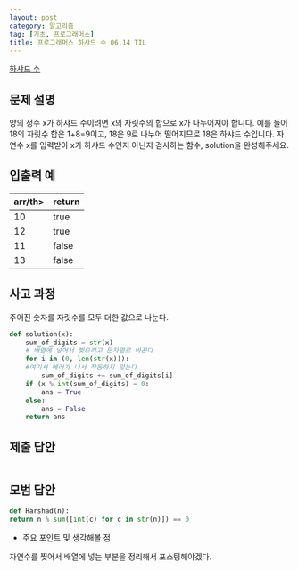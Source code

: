 ```yaml
---
layout: post
category: 알고리즘
tag: [기초, 프로그래머스]
title: 프로그래머스 하샤드 수 06.14 TIL
---
```


[하샤드 수](https://programmers.co.kr/learn/courses/30/lessons/12947) 

## 문제 설명

양의 정수 x가 하샤드 수이려면 x의 자릿수의 합으로 x가 나누어져야 합니다. 예를 들어 18의 자릿수 합은 1+8=9이고, 18은 9로 나누어 떨어지므로 18은 하샤드 수입니다. 자연수 x를 입력받아 x가 하샤드 수인지 아닌지 검사하는 함수, solution을 완성해주세요.

## 입출력 예

<table>
  <thead>
    <tr>
      <th>arr/th>
      <th>return</th>
    </tr>
  </thead>
  <tbody>
    <tr>
      <td>10</td>
      <td>true</td>
    </tr>
    <tr>
      <td>12</td>
      <td>true</td>
    </tr>
    <tr>
      <td>11</td>
      <td>false</td>
    </tr>
    <tr>
      <td>13</td>
      <td>false</td>
    </tr>
  </tbody>
</table>

## 사고 과정 

주어진 숫자를 자릿수를 모두 더한 값으로 나눈다.

```python
def solution(x):
    sum_of_digits = str(x)
    # 배열에 넣어서 찢으려고 문자열로 바꾼다
    for i in (0, len(str(x))):
    #여기서 에러가 나서 작동하지 않는다
        sum_of_digits += sum_of_digits[i]
    if (x % int(sum_of_digits) = 0:
        ans = True
    else:
        ans = False
    return ans
```

## 제출 답안

```python

```

## 모범 답안
```python
def Harshad(n):
return n % sum([int(c) for c in str(n)]) == 0
```

* 주요 포인트 및 생각해볼 점  

자연수를 찢어서 배열에 넣는 부분을 정리해서 포스팅해야겠다.